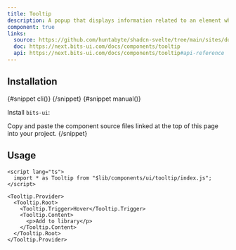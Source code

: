```yaml
---
title: Tooltip
description: A popup that displays information related to an element when the element receives keyboard focus or the mouse hovers over it.
component: true
links:
  source: https://github.com/huntabyte/shadcn-svelte/tree/main/sites/docs/src/lib/registry/ui/tooltip
  doc: https://next.bits-ui.com/docs/components/tooltip
  api: https://next.bits-ui.com/docs/components/tooltip#api-reference
---
```


<script>
  import { ComponentPreview, PMAddComp, PMInstall, Step, Steps, InstallTabs } from '$lib/components/docs';
</script>

<ComponentPreview name="tooltip-demo">

<div></div>

</ComponentPreview>

## Installation

<InstallTabs>
{#snippet cli()}
<PMAddComp name="tooltip" />
{/snippet}
{#snippet manual()}
<Steps>
<Step>

Install `bits-ui`:

</Step>
<PMInstall command="bits-ui -D" />
<Step>Copy and paste the component source files linked at the top of this page into your project.</Step>
</Steps>
{/snippet}
</InstallTabs>

## Usage

```svelte
<script lang="ts">
  import * as Tooltip from "$lib/components/ui/tooltip/index.js";
</script>

<Tooltip.Provider>
  <Tooltip.Root>
    <Tooltip.Trigger>Hover</Tooltip.Trigger>
    <Tooltip.Content>
      <p>Add to library</p>
    </Tooltip.Content>
  </Tooltip.Root>
</Tooltip.Provider>
```
